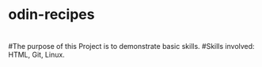 # odin-recipes
#
#The purpose of this Project is to demonstrate basic skills.
#Skills involved: HTML, Git, Linux.
